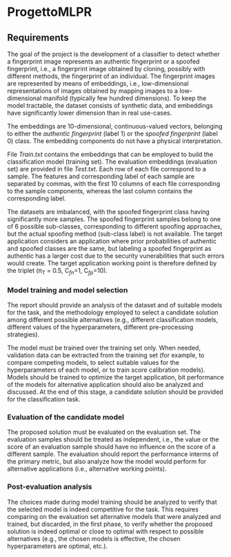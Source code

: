 # ProgettoMLPR

## Requirements

The goal of the project is the development of a classifier to detect whether a fingerprint image represents an authentic fingerprint or a spoofed fingerprint, i.e., a fingerprint image obtained by cloning, possibly with different methods, the fingerprint of an individual. The fingerprint images are represented by means of embeddings, i.e., low-dimensional representations of images obtained by mapping images to a low-dimensional manifold (typically few hundred dimensions). To keep the model tractable, the dataset consists of synthetic data, and embeddings have significantly lower dimension than in real use-cases.

The embeddings are 10-dimensional, continuous-valued vectors, belonging to either the *authentic fingerprint* (label 1) or the *spoofed fingerprint* (label 0) class. The embedding components do not have a physical interpretation.

File *Train.txt* contains the embeddings that can be employed to build the classification model (training set). The evaluation embeddings (evaluation set) are provided in file *Test.txt*. Each row of each file correspond to a sample. The features and corresponding label of each sample are separated by commas, with the first 10 columns of each file corresponding to the sample components, whereas the last column contains the corresponding label.

The datasets are imbalanced, with the spoofed fingerprint class having significantly more samples. The spoofed fingerprint samples belong to one of 6 possible sub-classes, corresponding to different spoofing approaches, but the actual spoofing method (sub-class label) is not available. The target application considers an application where prior probabilities of authentic and spoofed classes are the same, but labeling a spoofed fingerprint as authentic has a larger cost due to the security vunerabilities that such errors would create. The target application working point is therefore defined by the triplet (&pi;<sub>T</sub> = 0.5, C<sub>*fn*</sub>=1, C<sub>*fp*</sub>=10).

### Model training and model selection

The report should provide an analysis of the dataset and of suitable models for the task, and the methodology employed to select a candidate solution among different possible alternatives (e.g., different classification models, different values of the hyperparameters, different pre-processing strategies).

The model must be trained over the training set only. When needed, validation data can be extracted from the training set (for example, to compare competing models, to select suitable values for the hyperparameters of each model, or to train score calibration models). Models should be trained to optimize the target application, bit performance of the models for alternative application should also be analyzed and discussed. At the end of this stage, a candidate solution should be provided for the classification task.

### Evaluation of the candidate model

The proposed solution must be evaluated on the evaluation set. The evaluation samples should be treated as independent, i.e., the value or the score of an evaluation sample should have no influence on the score of a different sample. The evaluation should report the performance interms of the primary metric, but also analyze how the model would perform for alternative applications (i.e., alternative working points).

### Post-evaluation analysis

The choices made during model training should be analyzed to verify that the selected model is indeed competitive for the task. This requires comparing on the evaluation set alternative models that were analyzed and trained, but discarded, in the first phase, to verify whether the proposed solution is indeed optimal or close to optimal with respect to possible alternatives (e.g., the chosen models is effective, the chosen hyperparameters are optimal, etc.).
